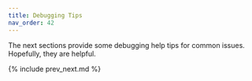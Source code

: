 ```yaml
---
title: Debugging Tips
nav_order: 42
---
```


The next sections provide some debugging help tips for common issues. Hopefully, they are helpful.

{% include prev_next.md %}